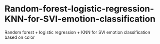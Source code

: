 # Random-forest-logistic-regression-KNN-for-SVI-emotion-classification
Random forest + logistic regression + KNN for SVI emotion classification based on color
